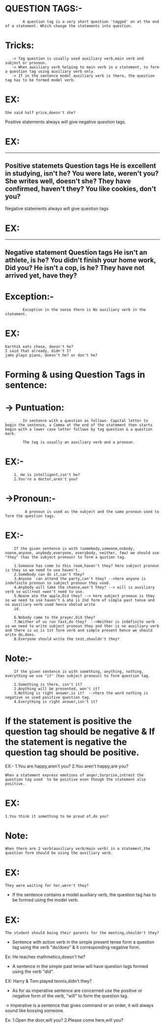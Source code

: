 # QUESTION TAGS:- 
            A question tag is a very short question 'tagged' on at the end of a statement. Which change the statements into question.

# Tricks:
       -> Tag question is usually used auxiliary verb,main verb and subject or pronoun.
       -> When auxiliary verb helping to main verb in a statement, to form a question tag using auxiliary verb only.
       -> If in the sentence model auxiliary verb is there, the question tag has to be formed model verb.


# EX:
    She said half price,doesn't she?

Positive statements always will give negative question tags.
# EX:
---------------------------------------------------
Positive statemets           Question tags
He is excellent in studying,  isn't he?
You were late,                weren't you?
She writes well,              doesn't she?
They have confirmed,          haven't they?
You like cookies,             don't you?
------------------------------------------------


Negative statements always will give question tags
# EX:
--------------------------------------------------
Negative statement                 Question tags
He isn't an athlete,               is he?
You didn't finish your home work,  Did you?
He isn't a cop,                    is he?
They have not arrived yet,         have they?
------------------------------------------------------

# Exception:- 
            Exception in the sense there is No auxiliary verb in the statement.
# EX:
    Karthik eats chese, doesn't he?
    I said that already, didn't I?
    jams plays piano, doesn't he? or don't he?

    

# Forming & using Question Tags in sentence:
# -> Puntuation:
            In sentence with a question as follows- Capital letter to begin the sentence, a Comma at the end of the statement then starts begin with a lower case letter follows by tag question & a question mark.

            The tag is usually an auxiliary verb and a pronoun.

# EX:-
        1. He is intelligent,isn't he?
        2.You're a doctor,aren't you?

# ->Pronoun:-
             A pronoun is used as the subject and the same pronoun used to form the question tags.

# EX:-
        If the given sentence is with (somebody,someone,nobody, noone,anyone, anybody,everyone, everybody, neither, few) we should use "they" (has the subject pronoun) to form a qustion tag.

        1.Someone has come to this room,haven't they? here subject pronoun is they so we need to use haven't.
        2.Somebody can do it,can't they?
        3.Anyone  can attend the party,can't they? -->here anyone is indefinite pronoun so subject pronoun they used.
        4.Anybody will take the chance,won't they? --> will is auxiliary verb so will+not =won't need to use.
        5.Noone ate the apple,Did they? --> here subject pronoun is they so we need to use haven't & ate is 2nd form of simple past tense and no auxiliary verb used hence sholud write 
        id.

        6.Nobody came to the prayer,Did they?
        7.Neither of us run fast,do they?  -->Neither is indefinite verb so we need to write subject pronoun they and ther is no auxiliary verb and there is us is 1st form verb and simple present hence we should write do,does.
        8.Everyone should write the test,shouldn't they?
# Note:-
        If the given sentence is with something, anything, nothing, everything we use "it" (has subject pronoun) to form question tag.

        1.Something is there, isn't it?
        2.Anything will be presented, won't it?
        3.Nothing is right answer,is it?  -->here the word nothing is negative so used positive question tag.
        4.Everything is right answer,isn't it?

# If the statement is positive the question tag should be negative & If the statement is negative the question tag should be positive.

EX:-
    1.You are happy,aren't you?
    2.You aren't happy,are you?

    When a statement express emotions of anger,Surprise,intrest the question tag used  to be positive even though the statement also positive.
# EX:
    1.You think it something to be proud of,do you?

# Note: 
    When there are 2 verb(auxiliary verb/main verb) in a statement,the question form should be using the auxiliary verb.

# EX:
    They were waiting for her,wern't they?

* If the sentence contains a model auxiliary verb, the question tag has to be formed using the model verb.

# EX:
    The student should being their parents for the meeting,shouldn't they?

* Sentence with action verb in the simple present tense form a question tag using the verb "do/does" & it corresponding negative form.

Ex:
    He teaches mathmetics,doesn't he?

* A sentence in the simple past tense will have question tags formed using the verb "did".

EX:
    Harry & Tom played tennis,didn't they?

* As for as imperative sentence are concerned use the positive or negative form of the verb, "will" to form the question tag.

-> Imperative is a sentence that gives command or an order, it will always sound like bossing someone.

Ex:
    1.Open the door,will you?
    2.Please come here,will you?

















